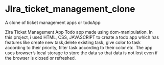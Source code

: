 # JIra_ticket_management_clone
A clone of ticket management apps or todoApp 

Zira Ticket Management App
Todo app made using dom-manipulation.
In this project, i used HTML, CSS, JAVASCRIPT to create a todo app which has features like create new task,delete existing task, give color to task according to their priority, filter task according to their color etc.
The app uses browser’s local storage to store the data so that data is not lost even if the browser is closed or refreshed.

